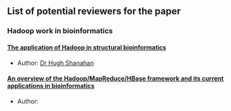 
## List of potential reviewers for the paper

### Hadoop work in bioinformatics
#### [The application of Hadoop in structural bioinformatics](https://academic.oup.com/bib/advance-article/doi/10.1093/bib/bby106/5162997)
* Author: [Dr Hugh Shanahan](https://pure.royalholloway.ac.uk/portal/en/persons/hugh-shanahan_77128df7-1747-4d9f-8fe5-c11d30e77abc.html)


#### [An overview of the Hadoop/MapReduce/HBase framework and its current applications in bioinformatics](https://bmcbioinformatics.biomedcentral.com/articles/10.1186/1471-2105-11-S12-S1)
* Author:
